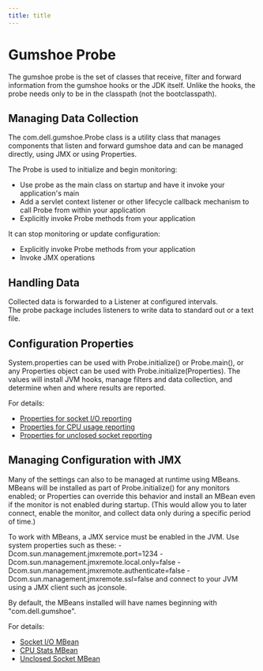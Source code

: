```yaml
---
title: title
---
```


Gumshoe Probe
=============

The gumshoe probe is the set of classes that receive, filter and forward information from the gumshoe hooks
or the JDK itself.  Unlike the hooks, the probe needs only to be in the classpath (not the bootclasspath).  

Managing Data Collection
------------------------

The com.dell.gumshoe.Probe class is a utility class that manages components that listen and forward
gumshoe data and can be managed directly, using JMX or using Properties.

The Probe is used to initialize and begin monitoring:
- Use probe as the main class on startup and have it invoke your application's main
- Add a servlet context listener or other lifecycle callback mechanism to call Probe from within your application
- Explicitly invoke Probe methods from your application

It can stop monitoring or update configuration:
- Explicitly invoke Probe methods from your application
- Invoke JMX operations

Handling Data
-------------

Collected data is forwarded to a Listener at configured intervals.  
The probe package includes listeners to write data to standard out or a text file.

Configuration Properties
------------------------

System.properties can be used with Probe.initialize() or Probe.main(), 
or any Properties object can be used with Probe.initialize(Properties).
The values will install JVM hooks, manage filters and data collection,
and determine when and where results are reported.

For details:
- [Properties for socket I/O reporting](probe/properties-socket-io.md)
- [Properties for CPU usage reporting](probe/properties-cpu-stats.md)
- [Properties for unclosed socket reporting](probe/properties-unclosed-socket.md)

Managing Configuration with JMX
-------------------------------

Many of the settings can also to be managed at runtime using MBeans.
MBeans will be installed as part of Probe.initialize()
for any monitors enabled; or Properties can override this behavior
and install an MBean even if the monitor is not enabled during startup.
(This would allow you to later connect, enable the monitor,
and collect data only during a specific period of time.)

To work with MBeans, a JMX service must be enabled in the JVM.
Use system properties such as these:
  -Dcom.sun.management.jmxremote.port=1234
  -Dcom.sun.management.jmxremote.local.only=false
  -Dcom.sun.management.jmxremote.authenticate=false
  -Dcom.sun.management.jmxremote.ssl=false
and connect to your JVM using a JMX client such as jconsole.

By default, the MBeans installed will have names beginning with "com.dell.gumshoe".  
  
For details:
- [Socket I/O MBean](probe/jmx-socket-io.md)
- [CPU Stats MBean](probe/jmx-cpu-stats.md)
- [Unclosed Socket MBean](probe/jmx-unclosed-socket.md) 
